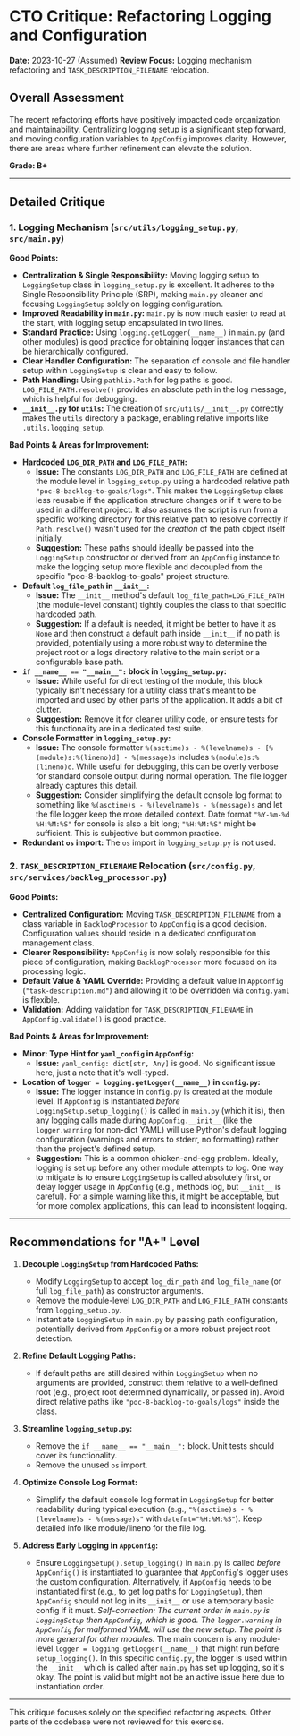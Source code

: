 # CTO Critique: Refactoring Logging and Configuration

**Date:** 2023-10-27 (Assumed)
**Review Focus:** Logging mechanism refactoring and `TASK_DESCRIPTION_FILENAME` relocation.

## Overall Assessment

The recent refactoring efforts have positively impacted code organization and maintainability. Centralizing logging setup is a significant step forward, and moving configuration variables to `AppConfig` improves clarity. However, there are areas where further refinement can elevate the solution.

**Grade: B+**

---

## Detailed Critique

### 1. Logging Mechanism (`src/utils/logging_setup.py`, `src/main.py`)

**Good Points:**

*   **Centralization & Single Responsibility:** Moving logging setup to `LoggingSetup` class in `logging_setup.py` is excellent. It adheres to the Single Responsibility Principle (SRP), making `main.py` cleaner and focusing `LoggingSetup` solely on logging configuration.
*   **Improved Readability in `main.py`:** `main.py` is now much easier to read at the start, with logging setup encapsulated in two lines.
*   **Standard Practice:** Using `logging.getLogger(__name__)` in `main.py` (and other modules) is good practice for obtaining logger instances that can be hierarchically configured.
*   **Clear Handler Configuration:** The separation of console and file handler setup within `LoggingSetup` is clear and easy to follow.
*   **Path Handling:** Using `pathlib.Path` for log paths is good. `LOG_FILE_PATH.resolve()` provides an absolute path in the log message, which is helpful for debugging.
*   **`__init__.py` for `utils`:** The creation of `src/utils/__init__.py` correctly makes the `utils` directory a package, enabling relative imports like `.utils.logging_setup`.

**Bad Points & Areas for Improvement:**

*   **Hardcoded `LOG_DIR_PATH` and `LOG_FILE_PATH`:**
    *   **Issue:** The constants `LOG_DIR_PATH` and `LOG_FILE_PATH` are defined at the module level in `logging_setup.py` using a hardcoded relative path `"poc-8-backlog-to-goals/logs"`. This makes the `LoggingSetup` class less reusable if the application structure changes or if it were to be used in a different project. It also assumes the script is run from a specific working directory for this relative path to resolve correctly if `Path.resolve()` wasn't used for the *creation* of the path object itself initially.
    *   **Suggestion:** These paths should ideally be passed into the `LoggingSetup` constructor or derived from an `AppConfig` instance to make the logging setup more flexible and decoupled from the specific "poc-8-backlog-to-goals" project structure.
*   **Default `log_file_path` in `__init__`:**
    *   **Issue:** The `__init__` method's default `log_file_path=LOG_FILE_PATH` (the module-level constant) tightly couples the class to that specific hardcoded path.
    *   **Suggestion:** If a default is needed, it might be better to have it as `None` and then construct a default path inside `__init__` if no path is provided, potentially using a more robust way to determine the project root or a logs directory relative to the main script or a configurable base path.
*   **`if __name__ == "__main__":` block in `logging_setup.py`:**
    *   **Issue:** While useful for direct testing of the module, this block typically isn't necessary for a utility class that's meant to be imported and used by other parts of the application. It adds a bit of clutter.
    *   **Suggestion:** Remove it for cleaner utility code, or ensure tests for this functionality are in a dedicated test suite.
*   **Console Formatter in `logging_setup.py`:**
    *   **Issue:** The console formatter `%(asctime)s - %(levelname)s - [%(module)s:%(lineno)d] - %(message)s` includes `%(module)s:%(lineno)d`. While useful for debugging, this can be overly verbose for standard console output during normal operation. The file logger already captures this detail.
    *   **Suggestion:** Consider simplifying the default console log format to something like `%(asctime)s - %(levelname)s - %(message)s` and let the file logger keep the more detailed context. Date format `"%Y-%m-%d %H:%M:%S"` for console is also a bit long; `"%H:%M:%S"` might be sufficient. This is subjective but common practice.
*   **Redundant `os` import:** The `os` import in `logging_setup.py` is not used.

### 2. `TASK_DESCRIPTION_FILENAME` Relocation (`src/config.py`, `src/services/backlog_processor.py`)

**Good Points:**

*   **Centralized Configuration:** Moving `TASK_DESCRIPTION_FILENAME` from a class variable in `BacklogProcessor` to `AppConfig` is a good decision. Configuration values should reside in a dedicated configuration management class.
*   **Clearer Responsibility:** `AppConfig` is now solely responsible for this piece of configuration, making `BacklogProcessor` more focused on its processing logic.
*   **Default Value & YAML Override:** Providing a default value in `AppConfig` (`"task-description.md"`) and allowing it to be overridden via `config.yaml` is flexible.
*   **Validation:** Adding validation for `TASK_DESCRIPTION_FILENAME` in `AppConfig.validate()` is good practice.

**Bad Points & Areas for Improvement:**

*   **Minor: Type Hint for `yaml_config` in `AppConfig`:**
    *   **Issue:** `yaml_config: dict[str, Any]` is good. No significant issue here, just a note that it's well-typed.
*   **Location of `logger = logging.getLogger(__name__)` in `config.py`:**
    *   **Issue:** The logger instance in `config.py` is created at the module level. If `AppConfig` is instantiated *before* `LoggingSetup.setup_logging()` is called in `main.py` (which it is), then any logging calls made during `AppConfig.__init__` (like the `logger.warning` for non-dict YAML) will use Python's default logging configuration (warnings and errors to stderr, no formatting) rather than the project's defined setup.
    *   **Suggestion:** This is a common chicken-and-egg problem. Ideally, logging is set up before any other module attempts to log. One way to mitigate is to ensure `LoggingSetup` is called absolutely first, or delay logger usage in `AppConfig` (e.g., methods log, but `__init__` is careful). For a simple warning like this, it might be acceptable, but for more complex applications, this can lead to inconsistent logging.

---

## Recommendations for "A+" Level

1.  **Decouple `LoggingSetup` from Hardcoded Paths:**
    *   Modify `LoggingSetup` to accept `log_dir_path` and `log_file_name` (or full `log_file_path`) as constructor arguments.
    *   Remove the module-level `LOG_DIR_PATH` and `LOG_FILE_PATH` constants from `logging_setup.py`.
    *   Instantiate `LoggingSetup` in `main.py` by passing path configuration, potentially derived from `AppConfig` or a more robust project root detection.

2.  **Refine Default Logging Paths:**
    *   If default paths are still desired within `LoggingSetup` when no arguments are provided, construct them relative to a well-defined root (e.g., project root determined dynamically, or passed in). Avoid direct relative paths like `"poc-8-backlog-to-goals/logs"` inside the class.

3.  **Streamline `logging_setup.py`:**
    *   Remove the `if __name__ == "__main__":` block. Unit tests should cover its functionality.
    *   Remove the unused `os` import.

4.  **Optimize Console Log Format:**
    *   Simplify the default console log format in `LoggingSetup` for better readability during typical execution (e.g., `"%(asctime)s - %(levelname)s - %(message)s"` with `datefmt="%H:%M:%S"`). Keep detailed info like module/lineno for the file log.

5.  **Address Early Logging in `AppConfig`:**
    *   Ensure `LoggingSetup().setup_logging()` in `main.py` is called *before* `AppConfig()` is instantiated to guarantee that `AppConfig`'s logger uses the custom configuration. Alternatively, if `AppConfig` needs to be instantiated first (e.g., to get log paths for `LoggingSetup`), then `AppConfig` should not log in its `__init__` or use a temporary basic config if it must. *Self-correction: The current order in `main.py` is `LoggingSetup` then `AppConfig`, which is good. The `logger.warning` in `AppConfig` for malformed YAML will use the new setup. The point is more general for other modules.* The main concern is any module-level `logger = logging.getLogger(__name__)` that might run before `setup_logging()`. In this specific `config.py`, the logger is used within the `__init__` which is called after `main.py` has set up logging, so it's okay. The point is valid but might not be an active issue here due to instantiation order.

---
This critique focuses solely on the specified refactoring aspects. Other parts of the codebase were not reviewed for this exercise.
